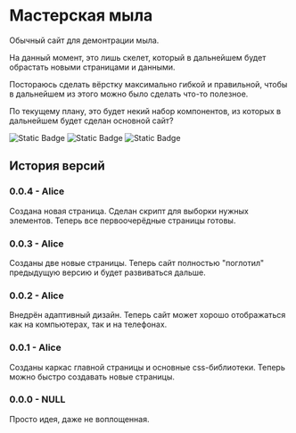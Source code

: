 # Мастерская мыла

Обычный сайт для демонтрации мыла.

На данный момент, это лишь скелет, который в дальнейшем будет обрастать новыми страницами и данными.

Постораюсь сделать вёрстку максимально гибкой и правильной, чтобы в дальнейшем из этого можно было сделать что-то полезное.

По текущему плану, это будет некий набор компонентов, из которых в дальнейшем будет сделан основной сайт?

![Static Badge](https://img.shields.io/badge/version-0.0.4-blue?style=for-the-badge)
![Static Badge](https://img.shields.io/badge/code_name-Alice-blue?style=for-the-badge)
![Static Badge](https://img.shields.io/badge/status-in_progress-gree?style=for-the-badge)

## История версий

### 0.0.4 - Alice

Создана новая страница. Сделан скрипт для выборки нужных элементов. Теперь все первоочерёдные страницы готовы.

### 0.0.3 - Alice

Созданы две новые страницы. Теперь сайт полностью "поглотил" предыдущую версию и будет развиваться дальше.

### 0.0.2 - Alice

Внедрён адаптивный дизайн. Теперь сайт может хорошо отображаться как на компьютерах, так и на телефонах.

### 0.0.1 - Alice

Созданы каркас главной страницы и основные css-библиотеки. Теперь можно быстро создавать новые страницы.

### 0.0.0 - NULL

Просто идея, даже не воплощенная.
